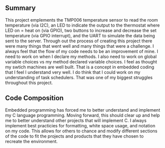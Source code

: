 ## Summary
This project emplements the TMP006 temperature sensor to read the room temperature (via I2C), an LED to indicate the output to the thermostat where LED on = heat on (via GPIO), two buttons to increase and decrease the set temperature (via GPIO interrupt), and the UART to simulate the data being sent to the server. Through out the process of creating this project there were many things that went well and many things that were a challenge. I always feel that the flow of my code needs to be an improvement of mine. I need to work on when I declare my methods. I also need to work on global variable choices vs my method declared variable choices. I feel as thought my swtich machines are well built. That is a concept in embedded coding that I feel I understand very well. I do think that I could work on my understanding of task schedulers. That was one of my biggest struggles throughout this project.


## Code Composition

Embedded programming has forced me to better understand and implement my C language programming. Moving forward, this should clear up and help me to better understand other projects that will implement C. I always implement best practicies for formatting, white space usage, and notation on my code. This allows for others to chance and modify different sections of the code to fit the projects and products that they have chosen to recreate the environment.
